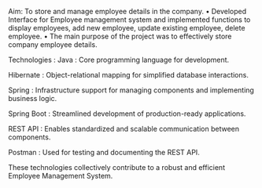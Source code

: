 Aim: To store and manage employee details in the company.
• Developed Interface for Employee management system and implemented functions to display employees, add new employee, update existing employee, delete employee.
• The main purpose of the project was to effectively store company employee details.

Technologies :
Java : Core programming language for development.

Hibernate : Object-relational mapping for simplified database interactions.

Spring : Infrastructure support for managing components and implementing business logic.

Spring Boot : Streamlined development of production-ready applications.

REST API : Enables standardized and scalable communication between components.

Postman : Used for testing and documenting the REST API.

These technologies collectively contribute to a robust and efficient Employee Management System.




